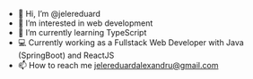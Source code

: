- 👋 Hi, I’m @jelereduard
- 👀 I’m interested in web development
- 🌱 I’m currently learning TypeScript
- :computer: Currently working as a Fullstack Web Developer with Java (SpringBoot) and ReactJS
- 📫 How to reach me jelereduardalexandru@gmail.com

<!---
jelereduard/jelereduard is a ✨ special ✨ repository because its `README.md` (this file) appears on your GitHub profile.
You can click the Preview link to take a look at your changes.
--->

